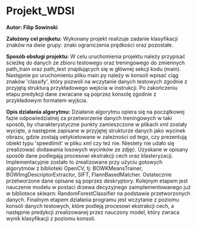 # Projekt_WDSI
**Autor: Filip Sowinski**

**Założony cel projketu:**
Wykonany projekt realizuje zadanie klasyfikacji znaków na dwie grupy: znaki ograniczenia prędkości oraz pozostałe.

**Sposób obsługi projektu:**
W celu uruchomienia projektu należy przypisać ścieżkę do danych ze zbioru testowego oraz treningowego do zmiennych path_train oraz path_test znajdujących się w głównej sekcji kodu (main). Następnie po uruchomieniu pliku main.py należy w konsoli wpisać ciąg znaków 'classify', który pozwoli na wczytanie danych testowych zgodnie z przyjętą strukturą przykładowego wejścia w instrukcji. Po zakończeniu etapu predykcji dane zwracane są poprzez konsolę zgodnie z przykładowym formatem wyjścia.

**Opis działania algorytmu:**
Działanie algorytmu opiera się na początkowej fazie odpowiedzialnej za przetworzenie danych treningowych w taki sposób, by charakterystyczne punkty zamieszczone w plikach xml zostały wycięte, a następnie zapisane w przyjętej strukturze danych jako wycinek obrazu, gdzie zostają oetykietowane w zależności od tego, czy prezentują obiekt typu 'speedlimit' w pliku xml czy też nie. Niestety nie udało się zrealizować dodawania losowych wycinków ze zdjęć. Uzyskane w opisany sposób dane podlegają procesowi ekstrakcji cech oraz klasteryzacji. Implementacyjnie zostało to zrealizowane przy użyciu gotowych algorytmów z biblioteki OpenCV, tj: BOWKMeansTrainer, BOWImgDescriptorExtractor, SIFT, FlannBasedMatcher. Ostatecznie przetworzone dane opisane są poprzez deskryptory. Kolejnym etapem jest nauczenie modelu w postaci drzewa decyzyjnego zaimplementowanego już w bibliotece sklearn: RandomForestClassifier na podstawie przetworzonych danych. Finalnym etapem działania programu jest wczytanie z poziomu konsoli danych testowych, które podleją procesowi ekstrakcji cech, a następnie predykcji zrealizowanej przez nauczony model, który zwraca wynik klasyfikacji z poziomu konsoli.

 
